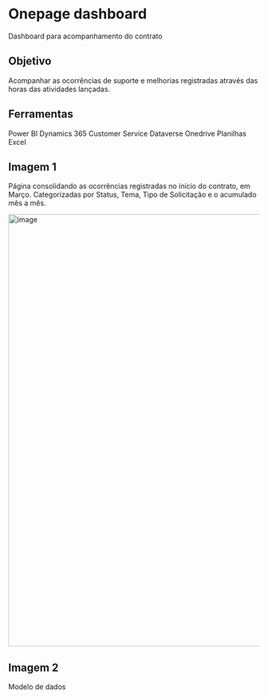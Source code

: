 # Onepage dashboard
Dashboard para acompanhamento do contrato

## Objetivo
Acompanhar as ocorrências de suporte e melhorias registradas através das horas das atividades lançadas.

## Ferramentas
Power BI
Dynamics 365 Customer Service
Dataverse
Onedrive
Planilhas Excel

## Imagem 1
Página consolidando as ocorrências registradas no início do contrato, em Março. Categorizadas por Status, Tema, Tipo de Solicitação e o acumulado mês a mês.

<img width="865" alt="image" src="https://github.com/user-attachments/assets/b8ec24c6-3928-42bb-a87f-53f7410ab3a1" />

## Imagem 2
Modelo de dados
